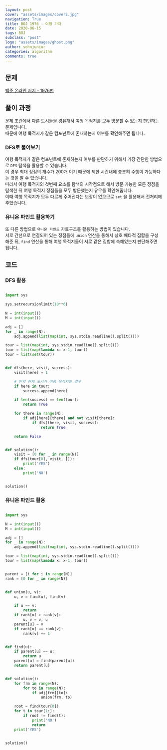```yaml
---
layout: post
cover: "assets/images/cover2.jpg"
navigation: True
title: BOJ 1976 - 여행 가자
date: 2020-06-15
tags: BOJ
subclass: "post"
logo: "assets/images/ghost.png"
author: sohnjunior
categories: algorithm
comments: true
---
```


## 문제

[백준 온라인 저지 - 1976번](https://www.acmicpc.net/problem/1976)

## 풀이 과정

문제 조건에서 다른 도시들을 경유해서 여행 목적지를 모두 방문할 수 있는지 판단하는 문제입니다. <br>
때문에 여행 목적지가 같은 컴포넌트에 존재하는지 여부를 확인해주면 됩니다. <br>

### DFS로 풀어보기

여행 목적지가 같은 컴포넌트에 존재하는지 여부를 판단하기 위해서 가장 간단한 방법으로 `DFS` 탐색을 활용할 수 있습니다. <br>
이 경우 최대 정점의 개수가 200개 이기 때문에 제한 시간내에 충분히 수행이 가능하다는 것을 알 수 있습니다. <br>
따라서 여행 목적지의 첫번째 요소를 탐색의 시작점으로 해서 방문 가능한 모든 정점을 탐색한 뒤 여행 목적지 정점들을 모두 방문했는지 유무를 확인해줍니다. <br>
이때 여행 목적지가 모두 다르게 주어진다는 보장이 없으므로 `set` 을 활용해서 전처리해주었습니다. <br>

### 유니온 파인드 활용하기

또 다른 방법으로 `유니온 파인드` 자료구조를 활용하는 방법이 있습니다. <br>
서로 간선으로 연결되어 있는 정점들에 `union` 연산을 통해서 상호 배타적 집합을 구성해준 뒤, `find` 연산을 통해 여행 목적지들이 서로 같은 집합에 속해있는지 판단해주면 됩니다. <br>

## 코드

### DFS 활용

```python

import sys

sys.setrecursionlimit(10**6)

N = int(input())
M = int(input())

adj = []
for _ in range(N):
    adj.append(list(map(int, sys.stdin.readline().split())))

tour = list(map(int, sys.stdin.readline().split()))
tour = list(map(lambda x: x-1, tour))
tour = list(set(tour))


def dfs(here, visit, success):
    visit[here] = 1

    # 만약 현재 도시가 여행 목적지일 경우
    if here in tour:
        success.append(here)

    if len(success) == len(tour):
        return True

    for there in range(N):
        if adj[here][there] and not visit[there]:
            if dfs(there, visit, success):
                return True

    return False


def solution():
    visit = [0 for _ in range(N)]
    if dfs(tour[0], visit, []):
        print('YES')
    else:
        print('NO')


solution()

```

### 유니온 파인드 활용

```python

import sys

N = int(input())
M = int(input())

adj = []
for _ in range(N):
    adj.append(list(map(int, sys.stdin.readline().split())))

tour = list(map(int, sys.stdin.readline().split()))
tour = list(map(lambda x: x-1, tour))


parent = [i for i in range(N)]
rank = [0 for _ in range(N)]


def union(u, v):
    u, v = find(u), find(v)

    if u == v:
        return
    if rank[u] > rank[v]:
        u, v = v, u
    parent[u] = v
    if rank[u] == rank[v]:
        rank[v] += 1


def find(u):
    if parent[u] == u:
        return u
    parent[u] = find(parent[u])
    return parent[u]


def solution():
    for frm in range(N):
        for to in range(N):
            if adj[frm][to]:
                union(frm, to)

    root = find(tour[0])
    for t in tour[1:]:
        if root != find(t):
            print('NO')
            return
    print('YES')


solution()

```
